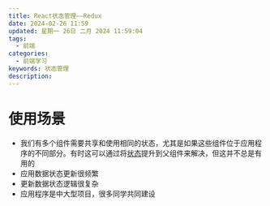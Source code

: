 ```yaml
---
title: React状态管理——Redux
date: 2024-02-26 11:59
updated: 星期一 26日 二月 2024 11:59:04
tags:
  - 前端
categories:
  - 前端学习
keywords: 状态管理
description:
---
```

# 使用场景
- 我们有多个组件需要共享和使用相同的状态，尤其是如果这些组件位于应用程序的不同部分。有时这可以通过将[状态](https://reactjs.org/docs/lifting-state-up.html)提升到父组件来解决，但这并不总是有用的
- 应用数据状态更新很频繁
- 更新数据状态逻辑很复杂
- 应用程序是中大型项目，很多同学共同建设

